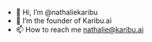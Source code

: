 - 👋 Hi, I’m @nathaliekaribu
- 👀 I’m the founder of Karibu.ai
- 📫 How to reach me nathalie@karibu.ai

<!---
nathaliekaribu/nathaliekaribu is a ✨ special ✨ repository because its `README.md` (this file) appears on your GitHub profile.
You can click the Preview link to take a look at your changes.
--->
